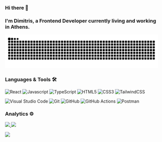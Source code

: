 ### Hi there 👋

### I'm Dimitris, a Frontend Developer currently living and working in Athens.

![Snake animation](https://github.com/GuillaumeFalourd/GuillaumeFalourd/blob/output/github-contribution-grid-snake.svg)

### Languages & Tools 🛠
![React](https://img.shields.io/badge/-React-05122A?style=flat&logo=react)
![Javascript](https://img.shields.io/badge/-JavaScript-05122A?style=flat&logo=javascript)
![TypeScript](https://img.shields.io/badge/-TypeScript-05122A?style=flat&logo=TypeScript)
![HTML5](https://img.shields.io/badge/-HTML5-05122A?style=flat&logo=HTML5)
![CSS3](https://img.shields.io/badge/-CSS3-05122A?style=flat&logo=CSS3)
![TailwindCSS](https://img.shields.io/badge/-TailwindCSS-05122A?style=flat&logo=TailwindCSS)

![Visual Studio Code](https://img.shields.io/badge/-Visual%20Studio%20Code-05122A?style=flat&logo=visual-studio-code&logoColor=007ACC) 
![Git](https://img.shields.io/badge/-Git-05122A?style=flat&logo=git) ![GitHub](https://img.shields.io/badge/-GitHub-05122A?style=flat&logo=github) ![GitHub Actions](https://img.shields.io/badge/GitHub%20Actions%20-05122A?style=flat&logo=github-actions&logoColor=white)
![Postman](https://img.shields.io/badge/-Postman-05122A?style=flat&logo=postman)
### Analytics ⚙️
  

  
<p align="left">
<a href="https://github.com/Dmakrakis">
  <img height="180em" src="https://github-readme-stats.vercel.app/api/?username=Dmakrakis&count_private=true&show_icons=true"/>
  <img height="180em" src="[https://github-readme-stats.vercel.app](https://github-readme-stats.vercel.app)/api/top-langs/?username=Dmakrakis&layout=compact&langs_count=8&hide=HCL"/>
</p>
</a>
<p align="left">
  <img height="180em" src="https://github-readme-streak-stats.herokuapp.com/?user=Dmakrakis" />
</p>  

